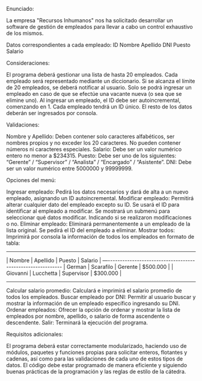 Enunciado:

La empresa "Recursos Inhumanos" nos ha solicitado desarrollar un software de gestión
de empleados para llevar a cabo un control exhaustivo de los mismos.

Datos correspondientes a cada empleado:
ID
Nombre
Apellido
DNI
Puesto
Salario

Consideraciones:

El programa deberá gestionar una lista de hasta 20 empleados. Cada empleado será representado mediante un diccionario.
Si se alcanza el límite de 20 empleados, se deberá notificar al usuario. Solo se podrá ingresar un empleado en caso de que se efectúe una vacante nueva (o sea que se elimine uno).
Al ingresar un empleado, el ID debe ser autoincremental, comenzando en 1. Cada empleado tendrá un ID único.
El resto de los datos deberán ser ingresados por consola.

Validaciones:

Nombre y Apellido: Deben contener solo caracteres alfabéticos, ser nombres propios y no exceder los 20 caracteres. No pueden contener números ni caracteres especiales.
Salario: Debe ser un valor numérico entero no menor a $234315.
Puesto: Debe ser uno de los siguientes: “Gerente” / “Supervisor” / “Analista” / “Encargado” / “Asistente”.
DNI: Debe ser un valor numérico entre 5000000 y 99999999.

Opciones del menú:

Ingresar empleado: Pedirá los datos necesarios y dará de alta a un nuevo empleado, asignando un ID autoincremental.
Modificar empleado: Permitirá alterar cualquier dato del empleado excepto su ID. Se usará el ID para identificar al empleado a modificar. Se mostrará un submenú para seleccionar qué datos modificar. Indicando si se realizaron modificaciones o no.
Eliminar empleado: Eliminará permanentemente a un empleado de la lista original. Se pedirá el ID del empleado a eliminar.
Mostrar todos: Imprimirá por consola la información de todos los empleados en formato de tabla:

---

| Nombre | Apellido | Puesto | Salario |
—-----------------------------------------------------------
| German | Scarafilo | Gerente | $500.000 |
| Giovanni | Lucchetta | Supervisor | $300.000 |

---

Calcular salario promedio: Calculará e imprimirá el salario promedio de todos los empleados.
Buscar empleado por DNI: Permitir al usuario buscar y mostrar la información de un empleado específico ingresando su DNI.
Ordenar empleados: Ofrecer la opción de ordenar y mostrar la lista de empleados por nombre, apellido, o salario de forma ascendente o descendente.
Salir: Terminará la ejecución del programa.

Requisitos adicionales:

El programa deberá estar correctamente modularizado, haciendo uso de módulos, paquetes y funciones propias para solicitar enteros, flotantes y cadenas, así como para las validaciones de cada uno de estos tipos de datos.
El código debe estar programado de manera eficiente y siguiendo buenas prácticas de la programación y las reglas de estilo de la cátedra.
